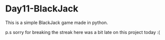 # Day11-BlackJack
This is a simple BlackJack game made in python.

p.s sorry for breaking the streak here was a bit late on this project today :(
